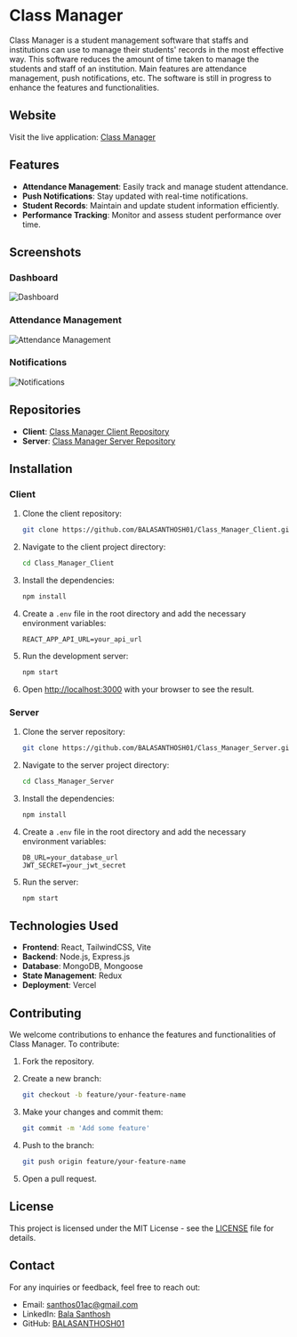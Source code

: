 # Class Manager


Class Manager is a student management software that staffs and institutions can use to manage their students' records in the most effective way. This software reduces the amount of time taken to manage the students and staff of an institution. Main features are attendance management, push notifications, etc. The software is still in progress to enhance the features and functionalities.

## Website

Visit the live application: [Class Manager](https://classmanager.vercel.app/)

## Features

- **Attendance Management**: Easily track and manage student attendance.
- **Push Notifications**: Stay updated with real-time notifications.
- **Student Records**: Maintain and update student information efficiently.
- **Performance Tracking**: Monitor and assess student performance over time.

## Screenshots

### Dashboard

![Dashboard](https://classmanager.vercel.app/images/dashboard.png)

### Attendance Management

![Attendance Management](https://classmanager.vercel.app/images/attendance.png)

### Notifications

![Notifications](https://classmanager.vercel.app/images/notifications.png)

## Repositories

- **Client**: [Class Manager Client Repository](https://github.com/BALASANTHOSH01/Class_Manager_Client)
- **Server**: [Class Manager Server Repository](https://github.com/BALASANTHOSH01/Class_Manager_Server)

## Installation

### Client

1. Clone the client repository:

    ```bash
    git clone https://github.com/BALASANTHOSH01/Class_Manager_Client.git
    ```

2. Navigate to the client project directory:

    ```bash
    cd Class_Manager_Client
    ```

3. Install the dependencies:

    ```bash
    npm install
    ```

4. Create a `.env` file in the root directory and add the necessary environment variables:

    ```plaintext
    REACT_APP_API_URL=your_api_url
    ```

5. Run the development server:

    ```bash
    npm start
    ```

6. Open [http://localhost:3000](http://localhost:3000) with your browser to see the result.

### Server

1. Clone the server repository:

    ```bash
    git clone https://github.com/BALASANTHOSH01/Class_Manager_Server.git
    ```

2. Navigate to the server project directory:

    ```bash
    cd Class_Manager_Server
    ```

3. Install the dependencies:

    ```bash
    npm install
    ```

4. Create a `.env` file in the root directory and add the necessary environment variables:

    ```plaintext
    DB_URL=your_database_url
    JWT_SECRET=your_jwt_secret
    ```

5. Run the server:

    ```bash
    npm start
    ```

## Technologies Used

- **Frontend**: React, TailwindCSS, Vite
- **Backend**: Node.js, Express.js
- **Database**: MongoDB, Mongoose
- **State Management**: Redux
- **Deployment**: Vercel

## Contributing

We welcome contributions to enhance the features and functionalities of Class Manager. To contribute:

1. Fork the repository.
2. Create a new branch:

    ```bash
    git checkout -b feature/your-feature-name
    ```

3. Make your changes and commit them:

    ```bash
    git commit -m 'Add some feature'
    ```

4. Push to the branch:

    ```bash
    git push origin feature/your-feature-name
    ```

5. Open a pull request.

## License

This project is licensed under the MIT License - see the [LICENSE](LICENSE) file for details.

## Contact

For any inquiries or feedback, feel free to reach out:

- Email: [santhos01ac@gmail.com](mailto:santhos01ac@gmail.com)
- LinkedIn: [Bala Santhosh](https://www.linkedin.com/in/balasanthosh01)
- GitHub: [BALASANTHOSH01](https://github.com/BALASANTHOSH01)
